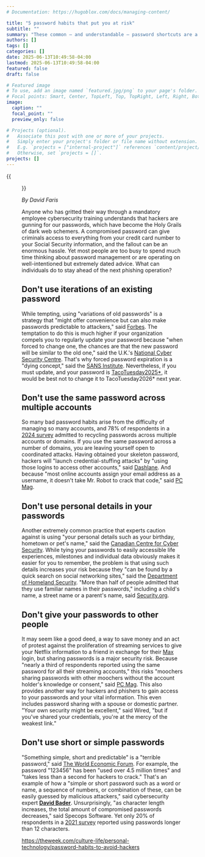 ```yaml
---
# Documentation: https://hugoblox.com/docs/managing-content/

title: "5 password habits that put you at risk"
subtitle: ""
summary: "These common — and understandable — password shortcuts are a hacker's dream"
authors: []
tags: []
categories: []
date: 2025-06-13T10:49:58-04:00
lastmod: 2025-06-13T10:49:58-04:00
featured: false
draft: false

# Featured image
# To use, add an image named `featured.jpg/png` to your page's folder.
# Focal points: Smart, Center, TopLeft, Top, TopRight, Left, Right, BottomLeft, Bottom, BottomRight.
image:
  caption: ""
  focal_point: ""
  preview_only: false

# Projects (optional).
#   Associate this post with one or more of your projects.
#   Simply enter your project's folder or file name without extension.
#   E.g. `projects = ["internal-project"]` references `content/project/deep-learning/index.md`.
#   Otherwise, set `projects = []`.
projects: []
---
```


{{<figure src="duuHtzkuJap9bdt73eRbP8-1024-80.jpg" caption="'More than half of people admitted that they use familiar names in their passwords' (Image credit: Userba011d64_201 / Getty Images)">}}

*By David Faris*

Anyone who has gritted their way through a mandatory employee cybersecurity training understands that hackers are gunning for our passwords, which have become the Holy Grails of dark web schemers. A compromised password can give criminals access to everything from your credit card number to your Social Security information, and the fallout can be an enormous hassle. Yet most people are too busy to spend much time thinking about password management or are operating on well-intentioned but extremely dated advice. What can individuals do to stay ahead of the next phishing operation?

## Don't use iterations of an existing password ##

While tempting, using "variations of old passwords" is a strategy that "might offer convenience but can also make passwords predictable to attackers," said [Forbes](https://www.forbes.com/advisor/business/software/american-password-habits/). The temptation to do this is much higher if your organization compels you to regularly update your password because "when forced to change one, the chances are that the new password will be similar to the old one," said the U.K.'s [National Cyber Security Centre](https://www.ncsc.gov.uk/blog-post/problems-forcing-regular-password-expiry). That's why forced password expiration is a "dying concept," said the [SANS Institute](https://www.sans.org/about/). Nevertheless, if you must update, and your password is [TacoTuesday2025*](https://theweek.com/cartoons/taco-donald-trump-birthday-parade-editorial-cartoons), it would be best not to change it to TacoTuesday2026* next year.

## Don't use the same password across multiple accounts ##

So many bad password habits arise from the difficulty of managing so many accounts, and 78% of respondents in a [2024 survey](https://www.forbes.com/advisor/business/software/american-password-habits/) admitted to recycling passwords across multiple accounts or domains. If you use the same password across a number of domains, you are leaving yourself open to coordinated attacks. Having obtained your skeleton password, hackers will "launch credential-stuffing attacks" by "using those logins to access other accounts," said [Dashlane](https://go.redirectingat.com/?id=92X1679923&xcust=theweekus_us_1330499560868812462&xs=1&url=https%3A%2F%2Fwww.dashlane.com%2Fblog%2F4-habits-organization-risk&sref=https%3A%2F%2Ftheweek.com%2Fculture-life%2Fpersonal-technology%2Fpassword-habits-to-avoid-hackers). And because "most online accounts assign your email address as a username, it doesn't take Mr. Robot to crack that code," said [PC Mag](https://www.pcmag.com/news/stop-using-the-same-password-on-multiple-sites-no-really).

## Don't use personal details in your passwords ##

Another extremely common practice that experts caution against is using "your personal details such as your birthday, hometown or pet's name," said the [Canadian Centre for Cyber Security](https://www.cyber.gc.ca/en/guidance/best-practices-passphrases-and-passwords-itsap30032). While tying your passwords to easily accessible life experiences, milestones and individual data obviously makes it easier for you to remember, the problem is that using such details increases your risk because they "can be found by a quick search on social networking sites," said the [Department of Homeland Security](https://www.dhs.gov/archive/news/2013/05/08/protecting-your-personal-information-secure-passwords). "More than half of people admitted that they use familiar names in their passwords," including a child's name, a street name or a parent's name, said [Security.org](https://www.security.org/resources/online-password-strategies/).

## Don't give your passwords to other people ##

It may seem like a good deed, a way to save money and an act of protest against the proliferation of streaming services to give your Netflix information to a friend in exchange for their [Max](https://theweek.com/feature/briefing/1022621/what-the-heck-is-max-your-questions-about-the-new-ish-streaming-service) login, but sharing passwords is a major security risk. Because "nearly a third of respondents reported using the same password for all their streaming accounts," this risks "moochers sharing passwords with other moochers without the account holder's knowledge or consent," said [PC Mag](https://www.pcmag.com/news/sharing-your-streaming-passwords-is-more-dangerous-than-you-think). This also provides another way for hackers and phishers to gain access to your passwords and your vital information. This even includes password sharing with a spouse or domestic partner. "Your own security might be excellent," said Wired, "but if you've shared your credentials, you're at the mercy of the weakest link."

## Don't use short or simple passwords ##

"Something simple, short and predictable" is a "terrible password," said [The World Economic Forum](https://www.weforum.org/stories/2024/07/popular-passwords-cybercrime-digital-safety/). For example, the password "123456" has been "used over 4.5 million times" and "takes less than a second for hackers to crack." That's an example of how a "simple or short password such as a word or name, a sequence of numbers, or combination of these, can be easily guessed by malicious attackers," said cybersecurity expert [**David Bader**](https://davidbader.net/post/20230303-cbs/). Unsurprisingly, "as character length increases, the total amount of compromised passwords decreases," said Specops Software. Yet only 20% of respondents in a [2021 survey](https://www.statista.com/statistics/1305713/average-character-length-of-a-password-us/) reported using passwords longer than 12 characters.

https://theweek.com/culture-life/personal-technology/password-habits-to-avoid-hackers
